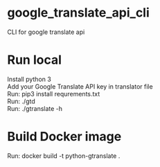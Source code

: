 # google_translate_api_cli
CLI for google translate api

# Run local
Install python 3  
Add your Google Translate API key in translator file  
Run: pip3 install requrements.txt  
Run: ./gtd  
Run: ./gtranslate -h

# Build Docker image
Run: docker build -t python-gtranslate .
